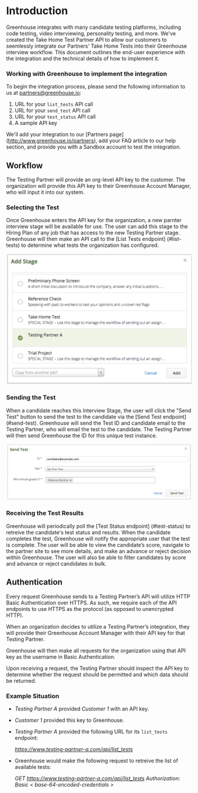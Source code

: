 # Introduction

Greenhouse integrates with many candidate testing platforms, including code testing, video interviewing, personality testing, and more. We've created the Take Home Test Partner API to allow our customers to seemlessly integrate our Partners' Take Home Tests into their Greenhouse interview workflow. This document outlines the end-user experience with the integration and the technical details of how to implement it.

### Working with Greenhouse to implement the integration

To begin the integration process, please send the following information to us at partners@greenhouse.io: 

1. URL for your `list_tests` API call
2. URL for your `send_test` API call
3. URL for your `test_status` API call
4. A sample API key

We'll add your integration to our [Partners page] (http://www.greenhouse.io/partners), add your FAQ article to our help section, and provide you with a Sandbox account to test the integration.


## Workflow

The Testing Partner will provide an org-level API key to the customer. The organization will provide this API key to their Greenhouse Account Manager, who will input it into our system.

### Selecting the Test

Once Greenhouse enters the API key for the organization, a new parnter interview stage will be available for use. The user can add this stage to the Hiring Plan of any job that has access to the new Testing Partner stage. Greenhouse will then make an API call to the [List Tests endpoint] (#list-tests) to determine what tests the organization has configured. 

<img src="/images/add-stage.png" alt="Add Stage Image">

### Sending the Test

When a candidate reaches this Interview Stage, the user will click the "Send Test" button to send the test to the candidate via the [Send Test endpoint] (#send-test). Greenhouse will send the Test ID and candidate email to the Testing Partner, who will email the test to the candidate. The Testing Partner will then send Greenhouse the ID for this unique test instance. 

<img src="/images/send-test.png" alt="Add Stage Image">

### Receiving the Test Results

Greenhouse will periodically poll the [Test Status endpoint] (#test-status) to retreive the candidate's test status and results. When the candidate completes the test, Greenhouse will notify the appropriate user that the test is complete. The user will be able to view the candidate’s score, navigate to the partner site to see more details, and make an advance or reject decision within Greenhouse. The user will also be able to filter candidates by score and advance or reject candidates in bulk.


## Authentication


Every request Greenhouse sends to a Testing Partner’s API will utilize HTTP Basic Authentication over HTTPS. As such, we require each of the API endpoints to use HTTPS as the protocol (as opposed to unencrypted HTTP).

When an organization decides to utilize a Testing Partner’s integration, they will provide their Greenhouse Account Manager with their API key for that Testing Partner.

Greenhouse will then make all requests for the organization using that API key as the username in Basic Authentication.

Upon receiving a request, the Testing Partner should inspect the API key to determine whether the request should be permitted and which data should be returned.

### Example Situation

* *Testing Partner A* provided *Customer 1* with an API key.
* *Customer 1* provided this key to Greenhouse.
* *Testing Partner A* provided the following URL for its `list_tests` endpoint: 

	*https://www.testing-partner-a.com/api/list_tests*

*  Greenhouse would make the following request to retreive the list of available tests: 

	*GET https://www.testing-partner-a.com/api/list_tests*
	*Authorization: Basic < base-64-encoded-credentials >*
